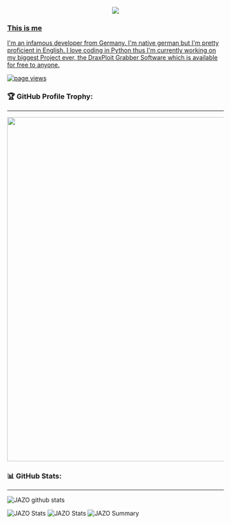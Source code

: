 <p align="center">
<a href="https://discord.gg/sEXECdC3Et">
<img src="https://lanyard.cnrad.dev/api/654343206275907585?hideTimestamp=false&hideBadges=false&idleMessage=My%20current%20project%20I'm%20working%20on%20is%20DraxPloit%20Grabber"
</a>
</p>

  
### This is me
I'm an infamous developer from Germany. I'm native german but I'm pretty proficient in English. I love coding in Python thus I'm currently working on my biggest Project ever, the DraxPloit Grabber Software which is available for free to anyone.  
  
<a href="https://github.com/DraxFM">
    <img src="https://komarev.com/ghpvc/?username=DraxFM" alt="page views" />
  </a>


### 🏆 GitHub Profile Trophy:
---
<a href="https://github.com/DraxFM/github-profile-trophy">
  <p align="center">
  <img width=800 src="https://github-profile-trophy.vercel.app/?username=DraxFM&column=8&theme=radical&no-frame=true&no-bg=true"/>
    </p>
</a>



### 📊 GitHub Stats:
---
![JAZO github stats](https://github-readme-stats.vercel.app/api?username=DraxFM&theme=radical&show_icons=true&count_private=true)

![JAZO Stats](https://github-profile-summary-cards.vercel.app/api/cards/repos-per-language?username=DraxFM&theme=solarized_dark)
![JAZO Stats](https://github-profile-summary-cards.vercel.app/api/cards/most-commit-language?username=DraxFM&theme=solarized_dark)
![JAZO Summary](https://github-profile-summary-cards.vercel.app/api/cards/profile-details?username=DraxFM&theme=solarized_dark)
